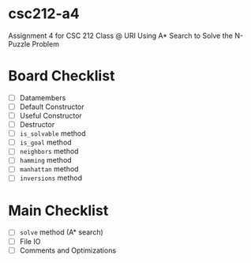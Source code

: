 # csc212-a4
Assignment 4 for CSC 212 Class @ URI
Using A* Search to Solve the N-Puzzle Problem

# Board Checklist
- [ ] Datamembers
- [ ] Default Constructor
- [ ] Useful Constructor
- [ ] Destructor 
- [ ] `is_solvable` method
- [ ] `is_goal` method
- [ ] `neighbors` method
- [ ] `hamming` method
- [ ] `manhattan` method
- [ ] `inversions` method

# Main Checklist 
- [ ] `solve` method (A* search)
- [ ] File IO
- [ ] Comments and Optimizations